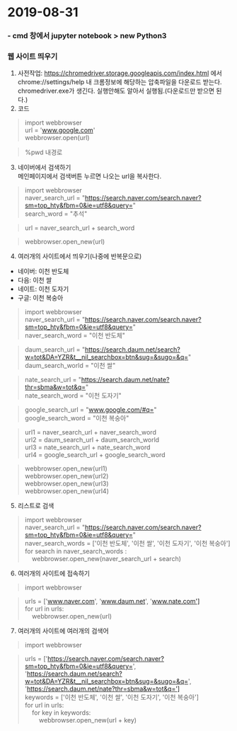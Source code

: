 # 2019-08-31

### - cmd 창에서 jupyter notebook > new Python3

### 웹 사이트 띄우기
1. 사전작업: https://chromedriver.storage.googleapis.com/index.html 에서  
chrome://settings/help 내 크롬정보에 해당하는 압축파일을 다운로드 받는다.  
chromedriver.exe가 생긴다. 실행안해도 알아서 실행됨.(다운로드만 받으면 된다.)
2. 코드
>import webbrowser  
>url = 'www.google.com'  
>webbrowser.open(url)  

>%pwd 내경로

3. 네이버에서 검색하기   
메인페이지에서 검색버튼 누르면 나오는 url을 복사한다.

>import webbrowser  
>naver_search_url = "https://search.naver.com/search.naver?sm=top_hty&fbm=0&ie=utf8&query="  
>search_word = "추석"  

>url = naver_search_url + search_word  

>webbrowser.open_new(url)  

4. 여러개의 사이트에서 띄우기(나중에 반복문으로)
- 네이버: 이천 반도체
- 다음: 이천 쌀
- 네이트: 이천 도자기
- 구글: 이천 복숭아

>import webbrowser  
>naver_search_url = "https://search.naver.com/search.naver?sm=top_hty&fbm=0&ie=utf8&query="  
>naver_search_word = "이천 반도체"  

>daum_search_url = "https://search.daum.net/search?w=tot&DA=YZR&t__nil_searchbox=btn&sug=&sugo=&q="  
>daum_search_world = "이천 쌀"  

>nate_search_url = "https://search.daum.net/nate?thr=sbma&w=tot&q="  
>nate_search_word = "이천 도자기"   

>google_search_url = "www.google.com/#q="  
>google_search_word = "이천 복숭아"  

>url1 = naver_search_url + naver_search_word  
>url2 = daum_search_url + daum_search_world  
>url3 = nate_search_url + nate_search_word  
>url4 = google_search_url + google_search_word  

>webbrowser.open_new(url1)  
>webbrowser.open_new(url2)  
>webbrowser.open_new(url3)  
>webbrowser.open_new(url4) 

5. 리스트로 검색  
>import webbrowser  
>naver_search_url = "https://search.naver.com/search.naver?sm=top_hty&fbm=0&ie=utf8&query="  
>naver_search_words = ['이천 반도체', '이천 쌀', '이천 도자기', '이천 복숭아']  
>for search in naver_search_words :  
>&nbsp;&nbsp;&nbsp;&nbsp;webbrowser.open_new(naver_search_url + search)  

6. 여러개의 사이트에 접속하기  
>import webbrowser  

>urls = ['www.naver.com', 'www.daum.net', 'www.nate.com']  
>for url in urls:  
>&nbsp;&nbsp;&nbsp;&nbsp;webbrowser.open_new(url)

7. 여러개의 사이트에 여러개의 검색어 

>import webbrowser    

>urls = ['https://search.naver.com/search.naver?sm=top_hty&fbm=0&ie=utf8&query=', 'https://search.daum.net/search?w=tot&DA=YZR&t__nil_searchbox=btn&sug=&sugo=&q=', 'https://search.daum.net/nate?thr=sbma&w=tot&q=']   
>keywords = ['이천 반도체', '이천 쌀', '이천 도자기', '이천 복숭아']  
>for url in urls:   
>&nbsp;&nbsp;&nbsp;&nbsp;for key in keywords:  
>&nbsp;&nbsp;&nbsp;&nbsp;&nbsp;&nbsp;&nbsp;&nbsp;webbrowser.open_new(url + key)  


